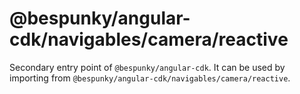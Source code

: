 # @bespunky/angular-cdk/navigables/camera/reactive

Secondary entry point of `@bespunky/angular-cdk`. It can be used by importing from `@bespunky/angular-cdk/navigables/camera/reactive`.
